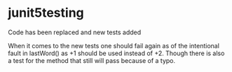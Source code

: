 # junit5testing
Code has been replaced and new tests added

When it comes to the new tests one should fail again as of the intentional fault in lastWord() as +1 should be used instead of +2. Though there is also a test for the method that still will pass because of a typo.
